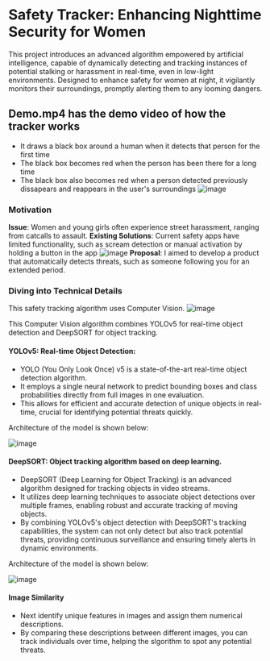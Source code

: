 # Safety Tracker: Enhancing Nighttime Security for Women

This project introduces an advanced algorithm empowered by artificial intelligence, capable of dynamically detecting and tracking instances of potential stalking or harassment in real-time, even in low-light environments. Designed to enhance safety for women at night, it vigilantly monitors their surroundings, promptly alerting them to any looming dangers.

## Demo.mp4 has the demo video of how the tracker works
  - It draws a black box around a human when it detects that person for the first time
  - The black box becomes red when the person has been there for a long time
  - The black box also becomes red when a person detected previously dissapears and reappears in the user's surroundings
![image](https://github.com/amqsabnur/Safety-Tracking-with-artificial-intelligence/assets/36308612/e2367768-e1e1-4557-a01e-3182bcb0bdb4)

### Motivation
**Issue**: Women and young girls often experience street harassment, ranging from catcalls to assault.
**Existing Solutions**: Current safety apps have limited functionality, such as scream detection or manual activation by holding a button in the app
![image](https://github.com/amqsabnur/Safety-Tracking-with-artificial-intelligence/assets/36308612/884b74fd-1c0b-4067-b809-e5e272f6bad1)
**Proposal**: I aimed to develop a product that automatically detects threats, such as someone following you for an extended period.

### Diving into Technical Details
This safety tracking algorithm uses Computer Vision.
![image](https://github.com/amqsabnur/Safety-Tracking-with-artificial-intelligence/assets/36308612/61a2eb84-2bc5-4d9f-8f80-28475b44f348)

This Computer Vision algorithm combines YOLOv5 for real-time object detection and DeepSORT for object tracking.

#### YOLOv5: Real-time Object Detection:
  - YOLO (You Only Look Once) v5 is a state-of-the-art real-time object detection algorithm.
  - It employs a single neural network to predict bounding boxes and class probabilities directly from full images in one evaluation.
  - This allows for efficient and accurate detection of unique objects in real-time, crucial for identifying potential threats quickly.

Architecture of the model is shown below:

![image](https://github.com/amqsabnur/Safety-Tracking-with-artificial-intelligence/assets/36308612/8c7d6254-8449-4e30-bda9-64f7c4f39285)


#### DeepSORT: Object tracking algorithm based on deep learning.
  - DeepSORT (Deep Learning for Object Tracking) is an advanced algorithm designed for tracking objects in video streams.
  - It utilizes deep learning techniques to associate object detections over multiple frames, enabling robust and accurate tracking of moving objects.
  - By combining YOLOv5's object detection with DeepSORT's tracking capabilities, the system can not only detect but also track potential threats, providing continuous surveillance and ensuring timely alerts in dynamic environments.

Architecture of the model is shown below:

![image](https://github.com/amqsabnur/Safety-Tracking-with-artificial-intelligence/assets/36308612/10850b30-6e63-4522-aa52-dc4b31d8efba)


#### Image Similarity
  - Next identify unique features in images and assign them numerical descriptions.
  - By comparing these descriptions between different images, you can track individuals over time, helping the slgorithm to spot any potential threats.


